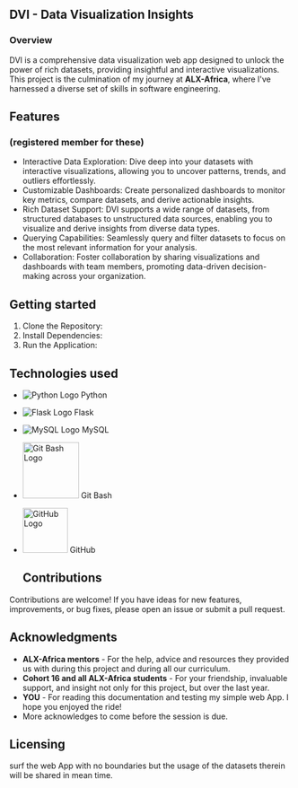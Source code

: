 ## DVI - Data Visualization Insights
### Overview
DVI is a comprehensive data visualization web app designed to unlock the power of rich datasets, providing insightful and interactive visualizations. This project is the culmination of my journey at **ALX-Africa**, where I've harnessed a diverse set of skills in software engineering.

## Features
### (registered member for these)
- Interactive Data Exploration: Dive deep into your datasets with interactive visualizations, allowing you to uncover patterns, trends, and outliers effortlessly.
- Customizable Dashboards: Create personalized dashboards to monitor key metrics, compare datasets, and derive actionable insights.
- Rich Dataset Support: DVI supports a wide range of datasets, from structured databases to unstructured data sources, enabling you to visualize and derive insights from diverse data types.
- Querying Capabilities: Seamlessly query and filter datasets to focus on the most relevant information for your analysis.
- Collaboration: Foster collaboration by sharing visualizations and dashboards with team members, promoting data-driven decision-making across your organization.


## Getting started
1. Clone the Repository:
2. Install Dependencies:
3. Run the Application:


## Technologies used
- ![Python Logo](https://www.python.org/static/img/python-logo.png) Python
- ![Flask Logo](https://flask.palletsprojects.com/en/2.1.x/_static/flask-icon.png) Flask
- ![MySQL Logo](https://www.mysql.com/common/logos/logo-mysql-170x115.png) MySQL
- <img src="https://git-scm.com/images/logos/downloads/Git-Icon-1788C.png" alt="Git Bash Logo" width="100"> Git Bash
- <img src="https://github.githubassets.com/images/modules/logos_page/GitHub-Mark.png" alt="GitHub Logo" width="80"> GitHub

  ## Contributions
Contributions are welcome! If you have ideas for new features, improvements, or bug fixes, please open an issue or submit a pull request.
  

## Acknowledgments
- **ALX-Africa mentors** - For the help, advice and resources they provided us with during this project and during all our curriculum.
- **Cohort 16 and all ALX-Africa students** - For your friendship, invaluable support, and insight not only for this project, but over the last year.
- **YOU** - For reading this documentation and testing my simple web App. I hope you enjoyed the ride!
- More acknowledges to come before the session is due.


## Licensing
surf the web App with no boundaries but the usage of the datasets therein will be shared in mean time.  
